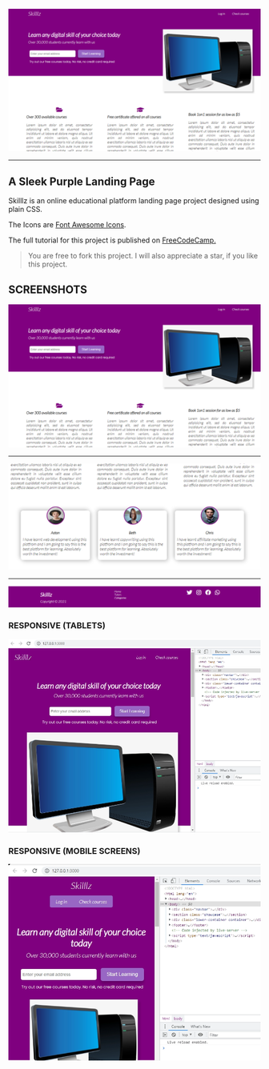 ![Skilllz Image](./images/cover-1.png)
***
## A Sleek Purple Landing Page
Skilllz is an online educational platform landing page project designed using plain CSS.

The Icons are [Font Awesome Icons](https://fontawesome.com/v4.7/icons/).

The full tutorial for this project is published on [FreeCodeCamp.](https://www.freecodecamp.org/news/css-flexbox-and-grid-tutorial/)

> You are free to fork this project. I will also appreciate a star, if you like this project.

## SCREENSHOTS

![Skilllz Image One](./images/cover-1.png)
***
![Skilllz Image Two](./images/cover-2.png)
***
![Skilllz Footer](./images/footer.png)

### RESPONSIVE (TABLETS)

![Tablets version](./images/tablet.png)


### RESPONSIVE (MOBILE SCREENS)

![Tablets version](./images/mobile.png)

